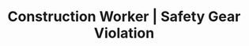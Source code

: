 ---
title: Construction Worker | Safety Gear Violation
layout: entitlement
name: Construction Worker
experience: "I am working on machines that are unsafe, not being provided required safety gear, such as gloves or a harness and lifeline for falls, or not being protected from toxic chemicals."
right: safety-rights
entitlement:
  - header: You have the right to a safe and healthy work environment.
  - description: Under federal law, you are entitled to a safe workplace. Your employer must provide a workplace free of known health and safety hazards. If you have concerns, you have the right to speak up about them without fear of retaliation. You also have the right to:<ul><li>Be trained in a language you understand</li><li>Work on machines that are safe</li><li>Be provided required safety gear, such as gloves or a harness and lifeline for falls</li><li>Be protected from toxic chemicals</li><li>Request an OSHA inspection, and speak to the inspector</li><li>Report an injury or illness, and get copies of your medical records</li><li>See copies of the workplace injury and illness log</li><li>Review records of work-related injuries and illnesses</li><li>Get copies of test results done to find hazards in the workplace</li>
actions:
  - { header: "File a complaint for a healthier and safer work environment.", description: "The Occupational Safety and Health Administration at DOL can help. Start by filing a complaint.", id: "osha-claim", cta: "File Now" }
---